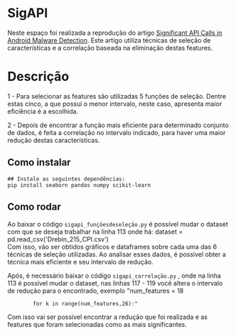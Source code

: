 # SigAPI

Neste espaço foi realizada a reprodução do artigo [Significant API Calls in Android Malware Detection](https://ksiresearch.org/seke/seke20paper/paper143.pdf).
Este artigo utiliza técnicas de seleção de características e a correlação baseada na eliminação destas features.

# Descrição
1 - Para selecionar as features são utilizadas 5 funções de seleção. Dentre estas cinco, a que possui o menor intervalo, neste caso, apresenta maior eficiência é a escolhida.

2 - Depois de encontrar a função mais eficiente para determinado conjunto de dados, é feita a correlação no intervalo indicado, para haver uma maior redução destas características.

## Como instalar
```
## Instale as seguintes dependências:
pip install seaborn pandas numpy scikit-learn
```

## Como rodar

Ao baixar o código `sigapi_funçõesdeseleção.py` é possível mudar o dataset com que se deseja trabalhar na linha 113 onde há: dataset = pd.read_csv('Drebin_215_CPI.csv')  
Com isso, vão ser obtidos gráficos e dataframes sobre cada uma das 6 técnicas de seleção utilizadas.
Ao analisar esses dados, é possivel obter a técnica mais eficiente e seu intervalo de redução.

Após, é necessário baixar o código `sigapi_correlação.py` , onde na linha 113 é possível mudar o dataset, nas linhas 117 - 119 você altera o intervalo de redução para o encontrado, exemplo "num_features = 18 
    
            for k in range(num_features,26):"
            
Com isso vai ser possível encontrar a redução que foi realizada e as features que foram selecionadas como as mais significantes.
  
